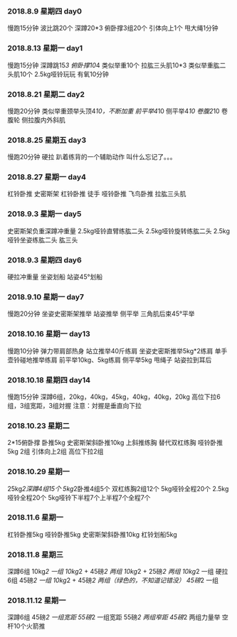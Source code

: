 ### 2018.8.9 星期四 day0
慢跑15分钟
波比跳20个
深蹲20*3
俯卧撑3组20个
引体向上1个
甩大绳1分钟

### 2018.8.13 星期一 day1
慢跑15分钟
深蹲跳15*3
俯卧撑10*4
类似举重10个
拉肱三头肌10*3
类似举重肱二头肌10个
2.5kg哑铃玩玩
有氧10分钟

### 2018.8.21 星期二 day2
慢跑20分钟
类似举重颈举头顶4*10，不断加重
前平举4*10
侧平举4*10
卷腹2*10
卷腹轮
侧拉腹内外斜肌

### 2018.8.25 星期五 day3
慢跑20分钟
硬拉
趴着练背的一个辅助动作 叫什么忘记了。。。

### 2018.8.27 星期一 day4
杠铃卧推 史密斯架
杠铃卧推 徒手
哑铃卧推
飞鸟卧推
拉肱三头肌

### 2018.9.3 星期一 day5
史密斯架负重深蹲冲重量
2.5kg哑铃直臂练肱二头
2.5kg哑铃旋转练肱二头
2.5kg哑铃坐姿练肱二头
肱三头

### 2018.9.3 星期四 day6
硬拉冲重量
坐姿划船
站姿45°划船

### 2018.9.10 星期一 day7
慢跑20分钟
坐姿史密斯架推举
站姿推举
侧平举
三角肌后束45°平举

### 2018.10.16 星期一 day13
慢跑10分钟
弹力带肩部热身
站立推举40斤练肩
坐姿史密斯推举5kg*2练肩
单手壶铃碰地推举练肩
前平举10kg、5kg练肩
侧平举5kg
甩绳子
站姿拉到耳后

### 2018.10.18 星期四 day14
慢跑15分钟
深蹲6组，20kg，40kg，45kg，40kg，40kg，20kg
高位下拉6组，3组宽距，3组対握
注意：対握是垂直向下拉

### 2018.10.23 星期二
2*15俯卧撑
卧推5kg
史密斯架斜卧推10kg
上斜推练胸 替代双杠练胸
哑铃卧推5kg 2组
引体向上2组
高位下拉2组

### 2018.10.29 星期一
25kg*2深蹲4组15个
5kg*2卧推4组5个
双杠练胸2组12个
5kg哑铃全程20个 2.5kg哑铃全程20个 5kg哑铃下半程7个上半程7个全程7个

### 2018.11.6 星期一
杠铃卧推5kg
哑铃卧推5kg
史密斯架斜卧推10kg
杠铃划船5kg

### 2018.11.8 星期三
深蹲6组
10kg*2 一组
10kg*2 + 45磅*2 两组
10kg*2 + 25磅*2 两组
10kg*2 一组
硬拉6组
45磅*2 一组
10kg*2 + 45磅*2 两组（绿色的，不知道记错没）
45磅*2 一组

### 2018.11.12 星期一
深蹲6组
45磅*2 一组宽距
55磅*2 一组宽距
55磅*2 两组窄距
45磅*2 两组力量举
空杆10个火箭推
